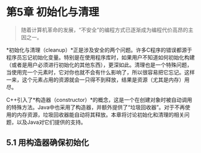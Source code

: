 # 第5章 初始化与清理

> 随着计算机革命的发展，“不安全”的编程方式已逐渐成为编程代价高昂的主因之一。

*初始化与清理（cleanup）*正是涉及安全的两个问题。许多C程序的错误都源于程序员忘记初始化变量。特别是在使用程序库时，如果用户不知道如何初始化构建（或者是用户必须进行初始化的其他东西），更深如此。清理也是一个特殊问题，当使用完一个元素时，它对你也就不会有什么影响了，所以很容易把它忘记。这样一来，这个元素占用的资源就会一只得不到释放，结果是资源（尤其是内存）用尽。

C++引入了*构造器（constructor）*的概念，这是一个在创建对象时被自动调用的特殊方法。Java中也采用了构造器，并额外提供了“垃圾回收器”。对于不再使用的内存资源，垃圾回收器能自动将其释放。本章将讨论初始化和清理的相关问题，以及Java对它们提供的支持。

## 5.1 用构造器确保初始化
